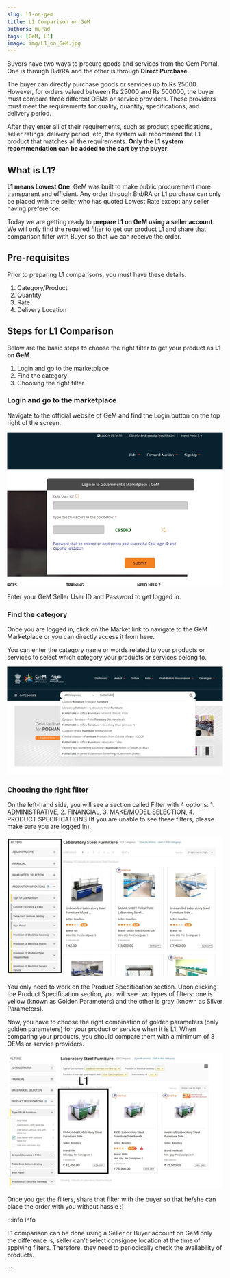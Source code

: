 ```yaml
---
slug: l1-on-gem
title: L1 Comparison on GeM
authors: murad
tags: [GeM, L1]
image: img/L1_on_GeM.jpg
---
```


Buyers have two ways to procure goods and services from the Gem Portal. One is through Bid/RA and the other is through **Direct Purchase**.


The buyer can directly purchase goods or services up to Rs 25000. However, for orders valued between Rs 25000 and Rs 500000, the buyer must compare three different OEMs or service providers. These providers must meet the requirements for quality, quantity, specifications, and delivery period.

<!--truncate-->

After they enter all of their requirements, such as product specifications, seller ratings, delivery period, etc, the system will recommend the L1 product that matches all the requirements. **Only the L1 system recommendation can be added to the cart by the buyer**.

## What is L1?
**L1 means Lowest One**. GeM was built to make public procurement more transparent and efficient. Any order through Bid/RA or L1 purchase can only be placed with the seller who has quoted Lowest Rate except any seller having preference.

Today we are getting ready to **prepare L1 on GeM using a seller account**. We will only find the required filter to get our product L1 and share that comparison filter with Buyer so that we can receive the order.

## Pre-requisites
Prior to preparing L1 comparisons, you must have these details.

1. Category/Product
2. Quantity
3. Rate
4. Delivery Location

## Steps for L1 Comparison
Below are the basic steps to choose the right filter to get your product as **L1 on GeM**.

1. Login and go to the marketplace
2. Find the category
3. Choosing the right filter

### Login and go to the marketplace
Navigate to the official website of GeM and find the Login button on the top right of the screen.

![Login on GeM](./img/GEM_LOGIN_PAGE.jpg)

Enter your GeM Seller User ID and Password to get logged in.

### Find the category
Once you are logged in, click on the Market link to navigate to the GeM Marketplace or you can directly access it from here.

You can enter the category name or words related to your products or services to select which category your products or services belong to.

![Marketplace Search](./img/Marketplace_Search.jpg)

### Choosing the right filter
On the left-hand side, you will see a section called Filter with 4 options: 1. ADMINISTRATIVE, 2. FINANCIAL, 3. MAKE/MODEL SELECTION, 4. PRODUCT SPECIFICATIONS (If you are unable to see these filters, please make sure you are logged in).

![Filters on GeM](./img/Product_Specification_GeM.jpg)

You only need to work on the Product Specification section. Upon clicking the Product Specification section, you will see two types of filters: one is yellow (known as Golden Parameters) and the other is gray (known as Silver Parameters).

Now, you have to choose the right combination of golden parameters (only golden parameters) for your product or service when it is L1. When comparing your products, you should compare them with a minimum of 3 OEMs or service providers.

![L1 on GeM](./img/L1_on_GeM.jpg)

Once you get the filters, share that filter with the buyer so that he/she can place the order with you without hassle :)


:::info Info

L1 comparison can be done using a Seller or Buyer account on GeM only the difference is, seller can't select consignee location at the time of applying filters. Therefore, they need to periodically check the availability of products.

:::